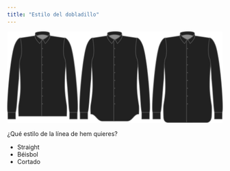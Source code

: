 ```yaml
---
title: "Estilo del dobladillo"
---
```


![Estilo del dobladillo](hemstyle.svg)

¿Qué estilo de la línea de hem quieres?

- Straight
- Béisbol
- Cortado




